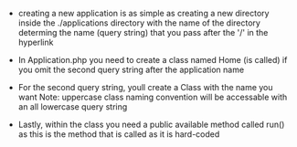 
* creating a new application is as simple as creating a new directory
inside the ./applications directory with the name of the directory
determing the name (query string) that you pass after the '/' in the hyperlink

* In Application.php you need to create a class named Home (is called) if you
omit the second query string after the application name

* For the second query string, youll create a Class with the name
you want
Note: uppercase class naming convention will be accessable with an all lowercase
query string

* Lastly, within the class you need a public available method called run()
as this is the method that is called as it is hard-coded
